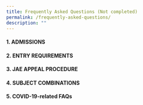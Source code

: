 ```yaml
---
title: Frequently Asked Questions (Not completed)
permalink: /frequently-asked-questions/
description: ""
---
```



#### 1\. ADMISSIONS

#### 2\. ENTRY REQUIREMENTS

#### 3\. JAE APPEAL PROCEDURE

#### 4\. SUBJECT COMBINATIONS

#### 5\. COVID-19-related FAQs